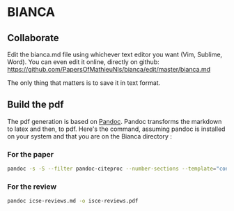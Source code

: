 # BIANCA

## Collaborate

Edit the bianca.md file using whichever text editor you want (Vim, Sublime, Word). 
You can even edit it online, directly on github: https://github.com/PapersOfMathieuNls/bianca/edit/master/bianca.md

The only thing that matters is to save it in text format.

## Build the pdf

The pdf generation is based on [Pandoc](http://pandoc.org/). Pandoc transforms the markdown to latex and then, to pdf. 
Here's the command, assuming pandoc is installed on your system and that you are on the Bianca directory :

### For the paper

```bash
pandoc -s -S --filter pandoc-citeproc --number-sections --template="config/default.latex" -o bianca.md.pdf bianca.md
```

### For the review

```bash
pandoc icse-reviews.md -o isce-reviews.pdf
```
